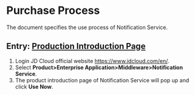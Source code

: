# Purchase Process

The document specifies the use process of Notification Service.

## Entry: [Production Introduction Page](https://www.jdcloud.com/en/products/notification-service)

1. Login JD Cloud official website https://www.jdcloud.com/en/.
2. Select **Product>Enterprise Application>Middleware>Notification Service**.
3. The product introduction page of Notification Service will pop up and click **Use Now**.
